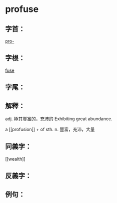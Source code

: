# profuse


## 字首：
[pro-](/Root%20Prefix%20and%20Suffix/P/pro-.md)
## 字根：
[fuse](/Root%20Prefix%20and%20Suffix/F/fuse.md)
## 字尾：


## 解釋：
adj.
極其豐富的，充沛的
Exhibiting great abundance.

a [[profusion]] + of sth.
n.
豐富，充沛，大量

## 同義字：
[[wealth]]

## 反義字：

## 例句：

